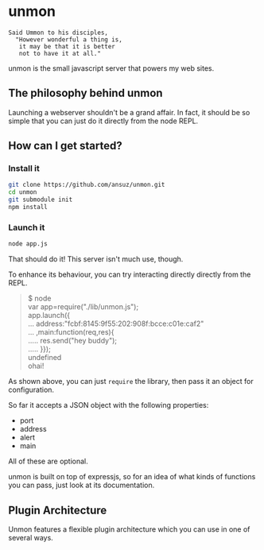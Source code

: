 # unmon

```text
Said Ummon to his disciples,
  "However wonderful a thing is,
   it may be that it is better
   not to have it at all."
```

unmon is the small javascript server that powers my web sites.

## The philosophy behind unmon

Launching a webserver shouldn't be a grand affair. In fact, it should be so simple that you can just do it directly from the node REPL.

## How can I get started?

### Install it

```bash
git clone https://github.com/ansuz/unmon.git
cd unmon
git submodule init
npm install
```

### Launch it

```bash
node app.js
```

That should do it! This server isn't much use, though.

To enhance its behaviour, you can try interacting directly directly from the REPL.

> $ node  
> var app=require("./lib/unmon.js");  
> app.launch({  
... address:"fcbf:8145:9f55:202:908f:bcce:c01e:caf2"  
... ,main:function(req,res){  
..... res.send("hey buddy");  
..... }});  
> undefined  
> ohai!  



As shown above, you can just `require` the library, then pass it an object for configuration.

So far it accepts a JSON object with the following properties:

* port
* address
* alert
* main

All of these are optional.

unmon is built on top of expressjs, so for an idea of what kinds of functions you can pass, just look at its documentation.

## Plugin Architecture

Unmon features a flexible plugin architecture which you can use in one of several ways.
